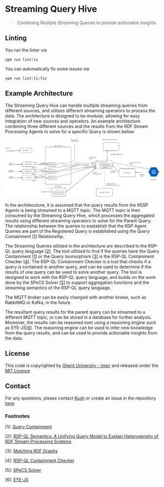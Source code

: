 # Streaming Query Hive

> Combining Multiple Streaming Queries to provide actionable insights. 

## Linting

You run the linter via 
```shell
npm run lint:ts
```

You can automatically fix some issues via
```shell
npm run lint:ts:fix
```

## Example Architecture

The Streaming Query Hive can handle multiple streaming queries from different sources, and utilizes different streaming operators to process the data. The architecture is designed to be modular, allowing for easy integration of new sources and operators. An example architecture combining three different sources and the results from the RDF Stream Processing Agents to solve for a specific Query is shown below:

![Example Architecture](./images/Updated%20Architecture%20-Streaming%20Query%20Hive.png)


In the architecuture, it is assumed that the query results from the RSSP Agents is being streamed to a MQTT topic. The MQTT topic is then consumed by the Streaming Query Hive, which processes the aggregated results using different streaming operators to solve for the Parent Query. The relationship between the queries to esatablish that the RSP Agent Queries are part of the Registered Query is established using the Query Containment [[1](#footnote-1)] Relationship. 

The Streaming Queries utilized in the architecture are described in the RSP-QL query language [[2](#footnote-2)]. The tool utilized to find if the queries have the Query Containment [[1](#footnote-1)] or the Query Isomorphism [[3](#footnote-3)] is the RSP-QL Containment Checker [[4](#footnote-4)]. The RSP-QL Containment Checker is a tool that checks if a query is contained in another query, and can be used to determine if the results of one query can be used to solve another query. The tool is designed to work with the RSP-QL query language, and builds on the work done by the SPeCS Solver [[5](#footnote-5)] to support aggregation functions and the streaming semantics of the RSP-QL query language.

The MQTT broker can be easily changed with another broker, such as RabbitMQ or Kafka, in the future. 

The resultant query results for the parent query can be streamed to a different MQTT topic, or can be stored in a database for further analysis. Moreover, the results can be reasoned over using a reasoning engine such as EYE-JS[[6](#footnote-6)]. The reasoning engine can be used to infer new knowledge from the query results, and can be used to provide actionable insights from the data.

## License

This code is copyrighted by [Ghent University - imec](https://www.ugent.be/ea/idlab/en) and released under the [MIT Licence](./LICENCE) 

## Contact

For any questions, please contact [Kush](mailto:kushbisen@proton.me) or create an issue in the repository [here](https://github.com/SolidLabResearch/streaming-query-hive/issues). 

### Footnotes

[1]: <a href="https://link.springer.com/referenceworkentry/10.1007/978-0-387-39940-9_1269"> Query Containment </a>

[2]: <a href="https://www.igi-global.com/article/rsp-ql-semantics/129761">RSP-QL Semantics: A Unifying Query Model to Explain Heterogeneity of RDF Stream Processing Systems </a>

[3]: <a href="https://link.springer.com/content/pdf/10.1007/3-540-48005-6_3.pdf"> Matching RDF Graphs </a>

[4]: <a href="https://github.com/SolidLabResearch/rspql-containment-checker"> RSP-QL Containment Checker </a>

[5]: <a href="https://github.com/mirkospasic/SpeCS"> SPeCS Solver </a>

[6]: <a href="https://github.com/eyereasoner/eye-js"> EYE-JS </a>
